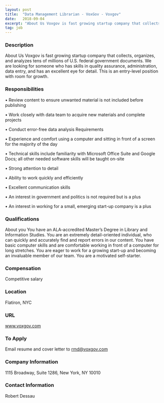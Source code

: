 ```yaml
---
layout: post
title:  "Data Management Librarian - VoxGov - Voxgov"
date:   2018-09-04
excerpt: "About Us Voxgov is fast growing startup company that collects, organizes, and analyzes tens of millions of U.S. federal government documents. We are looking for someone who has skills in quality assurance, administration, data entry, and has an excellent eye for detail. This is an entry-level position with room for..."
tag: job
---
```


### Description   

About Us
Voxgov is fast growing startup company that collects, organizes, and analyzes tens of millions of U.S. federal government documents. We are looking for someone who has skills in quality assurance, administration, data entry, and has an excellent eye for detail. This is an entry-level position with room for growth.



### Responsibilities   


•  Review content to ensure unwanted material is not included before publishing

•  Work closely with data team to acquire new materials and complete projects

•  Conduct error-free data analysis Requirements

•  Experience and comfort using a computer and sitting in front of a screen for the majority of the day

•  Technical skills include familiarity with Microsoft Office Suite and Google Docs; all other needed software skills will be taught on-site

•  Strong attention to detail

•  Ability to work quickly and efficiently

•  Excellent communication skills

•  An interest in government and politics is not required but is a plus

•  An interest in working for a small, emerging start-up company is a plus



### Qualifications   

About you
You have an ALA-accredited Master’s Degree in Library and Information Studies. You are an extremely detail-oriented individual, who can quickly and accurately find and report errors in our content. You have basic computer skills and are comfortable working in front of a computer for long stretches. You are eager to work for a growing start-up and becoming an invaluable member of our team. You are a motivated self-starter.



### Compensation   

Competitive salary


### Location   

Flatiron, NYC


### URL   

www.voxgov.com

### To Apply   

Email resume and cover letter to rmd@voxgov.com


### Company Information   

1115 Broadway, Suite 1286, New York, NY 10010



### Contact Information   

Robert Dessau


